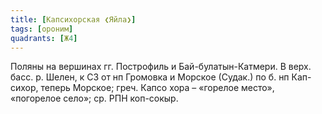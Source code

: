 ```yaml
---
title: [Капсихорская ❮Яйла❯]
tags: [ороним]
quadrants: [Ж4]
---
```


Поляны на вершинах гг. Построфиль и Бай-булатын-Катмери. В верх. басс. р. Шелен,
к СЗ от нп Громовка и Морское (Судак.) по б. нп Кап-сихор, теперь Морское; греч.
Капсо хора – «горелое место», «погорелое село»; ср. РПН коп-сокыр.
